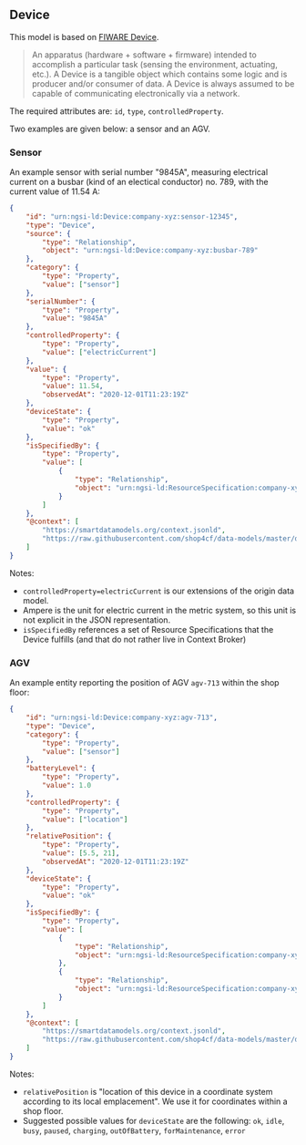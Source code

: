 ## Device

This model is based on [FIWARE Device](https://github.com/smart-data-models/dataModel.Device/blob/master/Device/doc/spec.md).

> An apparatus (hardware + software + firmware) intended to accomplish a particular task (sensing the environment, actuating, etc.). A Device is a tangible object which contains some logic and is producer and/or consumer of data. A Device is always assumed to be capable of communicating electronically via a network.

The required attributes are: `id`, `type`, `controlledProperty`.

Two examples are given below: a sensor and an AGV.

### Sensor

An example sensor with serial number "9845A", 
measuring electrical current on a busbar (kind of an electical conductor) no. 789, 
with the current value of 11.54 A:

```json
{
    "id": "urn:ngsi-ld:Device:company-xyz:sensor-12345",
    "type": "Device",
    "source": {
        "type": "Relationship",
        "object": "urn:ngsi-ld:Device:company-xyz:busbar-789"
    },
    "category": {
        "type": "Property",
        "value": ["sensor"]
    },
    "serialNumber": {
        "type": "Property",
        "value": "9845A"
    },
    "controlledProperty": {
        "type": "Property",
        "value": ["electricCurrent"]
    },
    "value": {
        "type": "Property",
        "value": 11.54,
        "observedAt": "2020-12-01T11:23:19Z"
    },
    "deviceState": {
        "type": "Property",
        "value": "ok"
    },
    "isSpecifiedBy": {
        "type": "Property",
        "value": [
            {
                "type": "Relationship",
                "object": "urn:ngsi-ld:ResourceSpecification:company-xyz:sensor"
            }
        ]
    },
    "@context": [
        "https://smartdatamodels.org/context.jsonld",
        "https://raw.githubusercontent.com/shop4cf/data-models/master/docs/shop4cfcontext.jsonld"
    ]
}
```

Notes:
- `controlledProperty=electricCurrent` is our extensions of the origin data model.  
- Ampere is the unit for electric current in the metric system,
so this unit is not explicit in the JSON representation.
- `isSpecifiedBy` references a set of Resource Specifications that the Device fulfills
(and that do not rather live in Context Broker)

### AGV

An example entity reporting the position of AGV `agv-713` within the shop floor:

```json
{
    "id": "urn:ngsi-ld:Device:company-xyz:agv-713",
    "type": "Device",
    "category": {
        "type": "Property",
        "value": ["sensor"]
    },
    "batteryLevel": {
        "type": "Property",
        "value": 1.0
    },
    "controlledProperty": {
        "type": "Property",
        "value": ["location"]
    },
    "relativePosition": {
        "type": "Property",
        "value": [5.5, 21],
        "observedAt": "2020-12-01T11:23:19Z"
    },
    "deviceState": {
        "type": "Property",
        "value": "ok"
    },
    "isSpecifiedBy": {
        "type": "Property",
        "value": [
            {
                "type": "Relationship",
                "object": "urn:ngsi-ld:ResourceSpecification:company-xyz:robot"
            },
            {
                "type": "Relationship",
                "object": "urn:ngsi-ld:ResourceSpecification:company-xyz:agv"
            }
        ]
    },
    "@context": [
        "https://smartdatamodels.org/context.jsonld",
        "https://raw.githubusercontent.com/shop4cf/data-models/master/docs/shop4cfcontext.jsonld"
    ]
}
```

Notes:
- `relativePosition` is "location of this device in a coordinate system according to its local emplacement".
We use it for coordinates within a shop floor.
- Suggested possible values for `deviceState` are the following:
`ok`, `idle`, `busy`, `paused`, `charging`, `outOfBattery`, `forMaintenance`, `error`
